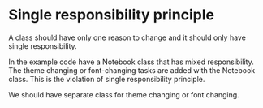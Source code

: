# Single responsibility principle
A class should have only one reason to change and it should only have single 
responsibility. 

In the example code have a Notebook class that has mixed responsibility. The theme 
changing or font-changing tasks are added with the Notebook class. This is the 
violation of single responsibility principle. 

We should have separate class for theme changing or font changing. 
